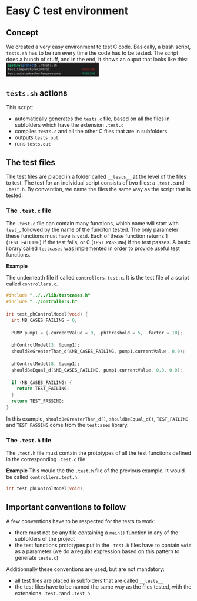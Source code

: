 # Easy C test environment

## Concept
We created a very easy environment to test C code. Basically, a bash script, `tests.sh` has to be run every time the code has to be tested. The script does a bunch of stuff, and in the end, it shows an ouput that looks like this:
<img src="./tests.png" alt="tests output" width="50%" class="center">

## `tests.sh` actions
This script:
-  automatically generates the `tests.c` file, based on all the files in subfolders which have the extension `.test.c`
- compiles `tests.c` and all the other C files that are in subfolders
- outputs `tests.out`
- runs `tests.out`

## The test files
The test files are placed in a folder called `__tests__` at the level of the files to test. The test for an individual script consists of two files: a `.test.c`and `.test.h`. By convention, we name the files the same way as the script that is tested.

### The `.test.c` file

The `.test.c` file can contain many functions, which name will start with `test_`, followed by the name of the funciton tested. The only parameter these functions must have is `void`. Each of these function returns 1 (`TEST_FAILING`) if the test fails, or 0 (`TEST_PASSING`) if the test passes. A basic library called `testcases` was implemented in order to provide useful test functions.

__Example__

The underneath file if called `controllers.test.c`. It is the test file of a script called `controllers.c`.

```cpp
#include "../../lib/testcases.h"
#include "../controllers.h"

int test_phControlModel(void) {
  int NB_CASES_FAILING = 0;

  PUMP pump1 = {.currentValue = 0, .phThreshold = 5, .factor = 10};

  phControlModel(3, &pump1);
  shouldBeGreaterThan_d(&NB_CASES_FAILING, pump1.currentValue, 0.0);

  phControlModel(8, &pump1);
  shouldBeEqual_d(&NB_CASES_FAILING, pump1.currentValue, 0.0, 0.0);

  if (NB_CASES_FAILING) {
    return TEST_FAILING;
  }
  return TEST_PASSING;
}
```

In this example, `shouldBeGreaterThan_d()`, `shouldBeEqual_d()`, `TEST_FAILING` and `TEST_PASSING` come from the `testcases` library.

### The `.test.h` file

The `.test.h` file must contain the prototypes of all the test funcitons defined in the corresponding `.test.c` file.

__Example__
This would the the `.test.h` file of the previous example. It would be called `controllers.test.h`.
```cpp
int test_phControlModel(void);
```

## Important conventions to follow

A few conventions have to be respected for the tests to work:
- there must not be any file containing a `main()` function in any of the subfolders of the project
- the test functions prototypes put in the `.test.h` files have to contain `void` as a parameter (we do a regular expression based on this pattern to generate `tests.c`)

Additionnally these conventions are used, but are not mandatory:
- all test files are placed in subfolders that are called `__tests__`
- the test files have to be named the same way as the files tested, with the extensions `.test.c`and `.test.h`

